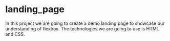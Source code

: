 # landing_page

In this project we are going to create a demo landing page to showcase our understanding of flexbox. The technologies we are going to use is HTML and CSS.
